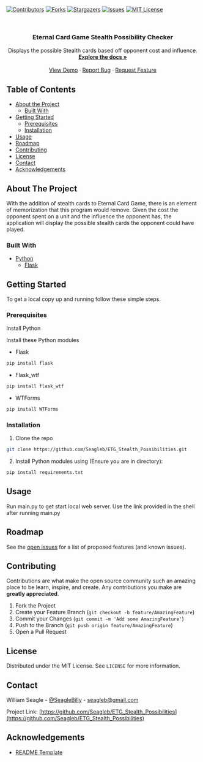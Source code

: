 <!--
*** Thanks for checking out this README Template. If you have a suggestion that would
*** make this better, please fork the repo and create a pull request or simply open
*** an issue with the tag "enhancement".
*** Thanks again! Now go create something AMAZING! :D
***
***
***
*** To avoid retyping too much info. Do a search and replace for the following:
*** Seagleb, ETG_Stealth_Possibilities, SeagleBilly, seagleb@gmail.com
-->





<!-- PROJECT SHIELDS -->
<!--
*** I'm using markdown "reference style" links for readability.
*** Reference links are enclosed in brackets [ ] instead of parentheses ( ).
*** See the bottom of this document for the declaration of the reference variables
*** for contributors-url, forks-url, etc. This is an optional, concise syntax you may use.
*** https://www.markdownguide.org/basic-syntax/#reference-style-links
-->
[![Contributors][contributors-shield]][contributors-url]
[![Forks][forks-shield]][forks-url]
[![Stargazers][stars-shield]][stars-url]
[![Issues][issues-shield]][issues-url]
[![MIT License][license-shield]][license-url]



<!-- PROJECT LOGO -->
<br />
<p align="center">

  <h3 align="center">Eternal Card Game Stealth Possibility Checker</h3>

  <p align="center">
    Displays the possible Stealth cards based off opponent cost and influence.
    <br />
    <a href="https://github.com/Seagleb/ETG_Stealth_Possibilities"><strong>Explore the docs »</strong></a>
    <br />
    <br />
    <a href="https://github.com/Seagleb/ETG_Stealth_Possibilities">View Demo</a>
    ·
    <a href="https://github.com/Seagleb/ETG_Stealth_Possibilities/issues">Report Bug</a>
    ·
    <a href="https://github.com/Seagleb/ETG_Stealth_Possibilities/issues">Request Feature</a>
  </p>
</p>



<!-- TABLE OF CONTENTS -->
## Table of Contents

* [About the Project](#about-the-project)
  * [Built With](#built-with)
* [Getting Started](#getting-started)
  * [Prerequisites](#prerequisites)
  * [Installation](#installation)
* [Usage](#usage)
* [Roadmap](#roadmap)
* [Contributing](#contributing)
* [License](#license)
* [Contact](#contact)
* [Acknowledgements](#acknowledgements)



<!-- ABOUT THE PROJECT -->
## About The Project

With the addition of stealth cards to Eternal Card Game, there is an element of memorization that this program would remove.  Given the cost the opponent spent on a unit and the influence the opponent has, the application will display the possible stealth cards the opponent could have played.

### Built With

* [Python]()
    * [Flask](https://flask.palletsprojects.com/en/2.0.x/)


<!-- GETTING STARTED -->
## Getting Started

To get a local copy up and running follow these simple steps.

### Prerequisites
Install Python

Install these Python modules
* Flask
```sh
pip install flask
```
* Flask_wtf
```sh
pip install flask_wtf
```

* WTForms
```sh
pip install WTForms
```

### Installation

1. Clone the repo
```sh
git clone https://github.com/Seagleb/ETG_Stealth_Possibilities.git
```
2. Install Python modules using (Ensure you are in directory):
```sh
pip install requirements.txt
```

<!-- USAGE EXAMPLES -->
## Usage

Run main.py to get start local web server.  Use the link provided in the shell after running main.py


<!-- ROADMAP -->
## Roadmap

See the [open issues](https://github.com/Seagleb/ETG_Stealth_Possibilities/issues) for a list of proposed features (and known issues).



<!-- CONTRIBUTING -->
## Contributing

Contributions are what make the open source community such an amazing place to be learn, inspire, and create. Any contributions you make are **greatly appreciated**.

1. Fork the Project
2. Create your Feature Branch (`git checkout -b feature/AmazingFeature`)
3. Commit your Changes (`git commit -m 'Add some AmazingFeature'`)
4. Push to the Branch (`git push origin feature/AmazingFeature`)
5. Open a Pull Request



<!-- LICENSE -->
## License

Distributed under the MIT License. See `LICENSE` for more information.



<!-- CONTACT -->
## Contact

William Seagle - [@SeagleBilly](https://twitter.com/SeagleBilly) - seagleb@gmail.com

Project Link: [https://github.com/Seagleb/ETG_Stealth_Possibilities](https://github.com/Seagleb/ETG_Stealth_Possibilities)



<!-- ACKNOWLEDGEMENTS -->
## Acknowledgements

* [README Template](https://github.com/othneildrew/Best-README-Template)





<!-- MARKDOWN LINKS & IMAGES -->
<!-- https://www.markdownguide.org/basic-syntax/#reference-style-links -->
[contributors-shield]: https://img.shields.io/github/contributors/Seagleb/repo.svg?style=flat-square
[contributors-url]: https://github.com/Seagleb/repo/graphs/contributors
[forks-shield]: https://img.shields.io/github/forks/Seagleb/repo.svg?style=flat-square
[forks-url]: https://github.com/Seagleb/repo/network/members
[stars-shield]: https://img.shields.io/github/stars/Seagleb/repo.svg?style=flat-square
[stars-url]: https://github.com/Seagleb/repo/stargazers
[issues-shield]: https://img.shields.io/github/issues/Seagleb/repo.svg?style=flat-square
[issues-url]: https://github.com/Seagleb/repo/issues
[license-shield]: https://img.shields.io/github/license/Seagleb/repo.svg?style=flat-square
[license-url]: https://github.com/Seagleb/repo/blob/master/LICENSE.txt
[linkedin-shield]: https://img.shields.io/badge/-LinkedIn-black.svg?style=flat-square&logo=linkedin&colorB=555
[linkedin-url]: https://linkedin.com/in/Seagleb
[product-screenshot]: images/screenshot.png